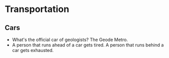 # Transportation

## Cars
* What's the official car of geologists? The Geode Metro.
* A person that runs ahead of a car gets tired. A person that runs behind a car gets exhausted.
